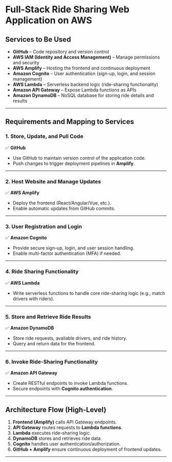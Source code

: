 # Full-Stack Ride Sharing Web Application on AWS

## Services to Be Used
- **GitHub** – Code repository and version control  
- **AWS IAM (Identity and Access Management)** – Manage permissions and security  
- **AWS Amplify** – Hosting the frontend and continuous deployment  
- **Amazon Cognito** – User authentication (sign-up, login, and session management)  
- **AWS Lambda** – Serverless backend logic (ride-sharing functionality)  
- **Amazon API Gateway** – Expose Lambda functions as APIs  
- **Amazon DynamoDB** – NoSQL database for storing ride details and results  

---

## Requirements and Mapping to Services

### 1. Store, Update, and Pull Code  
✅ **GitHub**  
- Use GitHub to maintain version control of the application code.  
- Push changes to trigger deployment pipelines in **Amplify**.  

---

### 2. Host Website and Manage Updates  
✅ **AWS Amplify**  
- Deploy the frontend (React/Angular/Vue, etc.).  
- Enable automatic updates from GitHub commits.  

---

### 3. User Registration and Login  
✅ **Amazon Cognito**  
- Provide secure sign-up, login, and user session handling.  
- Enable multi-factor authentication (MFA) if needed.  

---

### 4. Ride Sharing Functionality  
✅ **AWS Lambda**  
- Write serverless functions to handle core ride-sharing logic (e.g., match drivers with riders).  

---

### 5. Store and Retrieve Ride Results  
✅ **Amazon DynamoDB**  
- Store ride requests, available drivers, and ride history.  
- Query and return data for the frontend.  

---

### 6. Invoke Ride-Sharing Functionality  
✅ **Amazon API Gateway**  
- Create RESTful endpoints to invoke Lambda functions.  
- Secure endpoints with **Cognito authentication**.  

---

## Architecture Flow (High-Level)

1. **Frontend (Amplify)** calls API Gateway endpoints.  
2. **API Gateway** routes requests to **Lambda functions**.  
3. **Lambda** executes ride-sharing logic.  
4. **DynamoDB** stores and retrieves ride data.  
5. **Cognito** handles user authentication/authorization.  
6. **GitHub + Amplify** ensure continuous deployment of frontend updates.  

---
